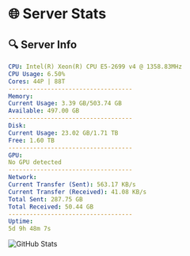 # 🌐 Server Stats
## 🔍 Server Info
```yaml
CPU: Intel(R) Xeon(R) CPU E5-2699 v4 @ 1358.83MHz
CPU Usage: 6.50%
Cores: 44P | 88T
-----------------------------------
Memory:
Current Usage: 3.39 GB/503.74 GB
Available: 497.00 GB
-----------------------------------
Disk:
Current Usage: 23.02 GB/1.71 TB
Free: 1.60 TB
-----------------------------------
GPU:
No GPU detected
-----------------------------------
Network:
Current Transfer (Sent): 563.17 KB/s
Current Transfer (Received): 41.08 KB/s
Total Sent: 287.75 GB
Total Received: 50.44 GB
-----------------------------------
Uptime:
5d 9h 48m 7s
```
![GitHub Stats](https://img.shields.io/badge/Updated-2025-04-25_02:56:55-blue)